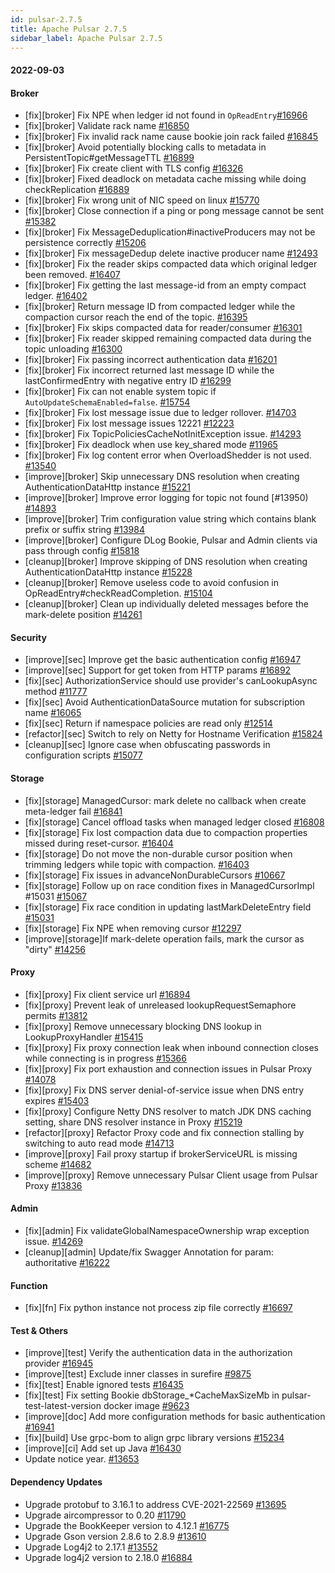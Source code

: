 ```yaml
---
id: pulsar-2.7.5
title: Apache Pulsar 2.7.5
sidebar_label: Apache Pulsar 2.7.5
---
```


#### 2022-09-03

#### Broker
- [fix][broker] Fix NPE when ledger id not found in `OpReadEntry`[#16966](https://github.com/apache/pulsar/pull/16966)
- [fix][broker] Validate rack name [#16850](https://github.com/apache/pulsar/pull/16850)
- [fix][broker] Fix invalid rack name cause bookie join rack failed [#16845](https://github.com/apache/pulsar/pull/16845)
- [fix][broker] Avoid potentially blocking calls to metadata in PersistentTopic#getMessageTTL [#16899](https://github.com/apache/pulsar/pull/16899)
- [fix][broker] Fix create client with TLS config [#16326](https://github.com/apache/pulsar/pull/16326)
- [fix][broker] Fixed deadlock on metadata cache missing while doing checkReplication [#16889](https://github.com/apache/pulsar/pull/16889)
- [fix][broker] Fix wrong unit of NIC speed on linux  [#15770](https://github.com/apache/pulsar/pull/15770)
- [fix][broker] Close connection if a ping or pong message cannot be sent [#15382](https://github.com/apache/pulsar/pull/15382)
- [fix][broker] Fix MessageDeduplication#inactiveProducers may not be persistence correctly [#15206](https://github.com/apache/pulsar/pull/15206)
- [fix][broker] Fix messageDedup delete inactive producer name [#12493](https://github.com/apache/pulsar/pull/12493)
- [fix][broker] Fix the reader skips compacted data which original ledger been removed. [#16407](https://github.com/apache/pulsar/pull/16407)
- [fix][broker] Fix getting the last message-id from an empty compact ledger. [#16402](https://github.com/apache/pulsar/pull/16402)
- [fix][broker] Return message ID from compacted ledger while the compaction cursor reach the end of the topic. [#16395](https://github.com/apache/pulsar/pull/16395)
- [fix][broker] Fix skips compacted data for reader/consumer [#16301](https://github.com/apache/pulsar/pull/16301)
- [fix][broker] Fix reader skipped remaining compacted data during the topic unloading [#16300](https://github.com/apache/pulsar/pull/16300)
- [fix][broker] Fix passing incorrect authentication data [#16201](https://github.com/apache/pulsar/pull/16201)
- [fix][broker] Fix incorrect returned last message ID while the lastConfirmedEntry with negative entry ID [#16299](https://github.com/apache/pulsar/pull/16299)
- [fix][broker] Fix can not enable system topic if `AutoUpdateSchemaEnabled=false`. [#15754](https://github.com/apache/pulsar/pull/15754)
- [fix][broker] Fix lost message issue due to ledger rollover. [#14703](https://github.com/apache/pulsar/pull/14703)
- [fix][broker] Fix lost message issues 12221 [#12223](https://github.com/apache/pulsar/pull/12223)
- [fix][broker] Fix TopicPoliciesCacheNotInitException issue. [#14293](https://github.com/apache/pulsar/pull/14293)
- [fix][broker] Fix deadlock when use key_shared mode [#11965](https://github.com/apache/pulsar/pull/11965)
- [fix][broker] Fix log content error when OverloadShedder is not used. [#13540](https://github.com/apache/pulsar/pull/13540)
- [improve][broker] Skip unnecessary DNS resolution when creating AuthenticationDataHttp instance [#15221](https://github.com/apache/pulsar/pull/15221)
- [improve][broker] Improve error logging for topic not found [#13950) [#14893](https://github.com/apache/pulsar/pull/14893)
- [improve][broker] Trim configuration value string which contains blank prefix or suffix string [#13984](https://github.com/apache/pulsar/pull/13984)
- [improve][broker] Configure DLog Bookie, Pulsar and Admin clients via pass through config [#15818](https://github.com/apache/pulsar/pull/15818)
- [cleanup][broker] Improve skipping of DNS resolution when creating AuthenticationDataHttp instance [#15228](https://github.com/apache/pulsar/pull/15228)
- [cleanup][broker] Remove useless code to avoid confusion in OpReadEntry#checkReadCompletion. [#15104](https://github.com/apache/pulsar/pull/15104)
- [cleanup][broker] Clean up individually deleted messages before the mark-delete position [#14261](https://github.com/apache/pulsar/pull/14261)

#### Security
- [improve][sec] Improve get the basic authentication config [#16947](https://github.com/apache/pulsar/pull/16947)
- [improve][sec] Support for get token from HTTP params [#16892](https://github.com/apache/pulsar/pull/16892)
- [fix][sec] AuthorizationService should use provider's canLookupAsync method [#11777](https://github.com/apache/pulsar/pull/11777)
- [fix][sec] Avoid AuthenticationDataSource mutation for subscription name [#16065](https://github.com/apache/pulsar/pull/16065)
- [fix][sec] Return if namespace policies are read only [#12514](https://github.com/apache/pulsar/pull/12514)
- [refactor][sec] Switch to rely on Netty for Hostname Verification [#15824](https://github.com/apache/pulsar/pull/15824)
- [cleanup][sec] Ignore case when obfuscating passwords in configuration scripts [#15077](https://github.com/apache/pulsar/pull/15077)

#### Storage
- [fix][storage] ManagedCursor: mark delete no callback when create meta-ledger fail [#16841](https://github.com/apache/pulsar/pull/16841)
- [fix][storage] Cancel offload tasks when managed ledger closed [#16808](https://github.com/apache/pulsar/pull/16808)
- [fix][storage] Fix lost compaction data due to compaction properties missed during reset-cursor. [#16404](https://github.com/apache/pulsar/pull/16404)
- [fix][storage] Do not move the non-durable cursor position when trimming ledgers while topic with compaction. [#16403](https://github.com/apache/pulsar/pull/16403)
- [fix][storage] Fix issues in advanceNonDurableCursors [#10667](https://github.com/apache/pulsar/pull/10667)
- [fix][storage] Follow up on race condition fixes in ManagedCursorImpl #15031 [#15067](https://github.com/apache/pulsar/pull/15067)
- [fix][storage] Fix race condition in updating lastMarkDeleteEntry field [#15031](https://github.com/apache/pulsar/pull/15031)
- [fix][storage] Fix NPE when removing cursor [#12297](https://github.com/apache/pulsar/pull/12297)
- [improve][storage]If mark-delete operation fails, mark the cursor as "dirty" [#14256](https://github.com/apache/pulsar/pull/14256)

#### Proxy
- [fix][proxy] Fix client service url [#16894](https://github.com/apache/pulsar/pull/16894)
- [fix][proxy] Prevent leak of unreleased lookupRequestSemaphore permits [#13812](https://github.com/apache/pulsar/pull/13812)
- [fix][proxy] Remove unnecessary blocking DNS lookup in LookupProxyHandler [#15415](https://github.com/apache/pulsar/pull/15415)
- [fix][proxy] Fix proxy connection leak when inbound connection closes while connecting is in progress [#15366](https://github.com/apache/pulsar/pull/15366)
- [fix][proxy] Fix port exhaustion and connection issues in Pulsar Proxy [#14078](https://github.com/apache/pulsar/pull/14078)
- [fix][proxy] Fix DNS server denial-of-service issue when DNS entry expires [#15403](https://github.com/apache/pulsar/pull/15403)
- [fix][proxy] Configure Netty DNS resolver to match JDK DNS caching setting, share DNS resolver instance in Proxy [#15219](https://github.com/apache/pulsar/pull/15219)
- [refactor][proxy] Refactor Proxy code and fix connection stalling by switching to auto read mode [#14713](https://github.com/apache/pulsar/pull/14713)
- [improve][proxy] Fail proxy startup if brokerServiceURL is missing scheme [#14682](https://github.com/apache/pulsar/pull/14682)
- [improve][proxy] Remove unnecessary Pulsar Client usage from Pulsar Proxy [#13836](https://github.com/apache/pulsar/pull/13836)

#### Admin
- [fix][admin] Fix validateGlobalNamespaceOwnership wrap exception issue. [#14269](https://github.com/apache/pulsar/pull/14269)
- [cleanup][admin] Update/fix Swagger Annotation for param: authoritative [#16222](https://github.com/apache/pulsar/pull/16222)

#### Function
- [fix][fn] Fix python instance not process zip file correctly [#16697](https://github.com/apache/pulsar/pull/16697)

#### Test & Others
- [improve][test] Verify the authentication data in the authorization provider [#16945](https://github.com/apache/pulsar/pull/16945)
- [improve][test] Exclude inner classes in surefire [#9875](https://github.com/apache/pulsar/pull/9875)
- [fix][test] Enable ignored tests [#16435](https://github.com/apache/pulsar/pull/16435)
- [fix][test] Fix setting Bookie dbStorage_*CacheMaxSizeMb in pulsar-test-latest-version docker image [#9623](https://github.com/apache/pulsar/pull/9623)
- [improve][doc] Add more configuration methods for basic authentication [#16941](https://github.com/apache/pulsar/pull/16941)
- [fix][build] Use grpc-bom to align grpc library versions [#15234](https://github.com/apache/pulsar/pull/15234)
- [improve][ci] Add set up Java [#16430](https://github.com/apache/pulsar/pull/16430)
- Update notice year. [#13653](https://github.com/apache/pulsar/pull/13653)

#### Dependency Updates
- Upgrade protobuf to 3.16.1 to address CVE-2021-22569 [#13695](https://github.com/apache/pulsar/pull/13695)
- Upgrade aircompressor to 0.20 [#11790](https://github.com/apache/pulsar/pull/11790)
- Upgrade the BookKeeper version to 4.12.1 [#16775](https://github.com/apache/pulsar/pull/16775)
- Upgrade Gson version 2.8.6 to 2.8.9 [#13610](https://github.com/apache/pulsar/pull/13610)
- Upgrade Log4j2 to 2.17.1 [#13552](https://github.com/apache/pulsar/pull/13552)
- Upgrade log4j2 version to 2.18.0 [#16884](https://github.com/apache/pulsar/pull/16884)